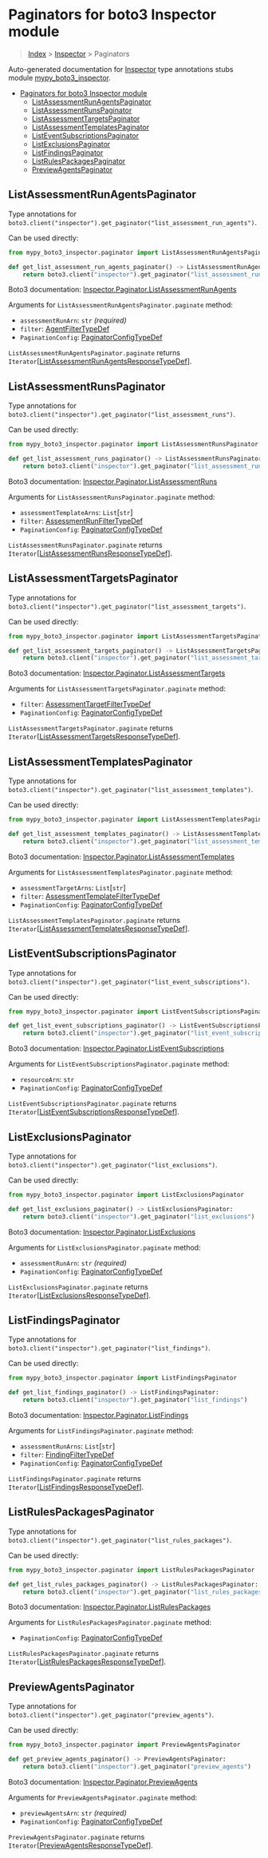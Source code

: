 # Paginators for boto3 Inspector module

> [Index](..) > [Inspector](.) > Paginators

Auto-generated documentation for
[Inspector](https://boto3.amazonaws.com/v1/documentation/api/1.17.72/reference/services/inspector.html#Inspector)
type annotations stubs module
[mypy_boto3_inspector](https://pypi.org/project/mypy-boto3-inspector/).

- [Paginators for boto3 Inspector module](#paginators-for-boto3-inspector-module)
  - [ListAssessmentRunAgentsPaginator](#listassessmentrunagentspaginator)
  - [ListAssessmentRunsPaginator](#listassessmentrunspaginator)
  - [ListAssessmentTargetsPaginator](#listassessmenttargetspaginator)
  - [ListAssessmentTemplatesPaginator](#listassessmenttemplatespaginator)
  - [ListEventSubscriptionsPaginator](#listeventsubscriptionspaginator)
  - [ListExclusionsPaginator](#listexclusionspaginator)
  - [ListFindingsPaginator](#listfindingspaginator)
  - [ListRulesPackagesPaginator](#listrulespackagespaginator)
  - [PreviewAgentsPaginator](#previewagentspaginator)

## ListAssessmentRunAgentsPaginator

Type annotations for
`boto3.client("inspector").get_paginator("list_assessment_run_agents")`.

Can be used directly:

```python
from mypy_boto3_inspector.paginator import ListAssessmentRunAgentsPaginator

def get_list_assessment_run_agents_paginator() -> ListAssessmentRunAgentsPaginator:
    return boto3.client("inspector").get_paginator("list_assessment_run_agents")
```

Boto3 documentation:
[Inspector.Paginator.ListAssessmentRunAgents](https://boto3.amazonaws.com/v1/documentation/api/1.17.72/reference/services/inspector.html#Inspector.Paginator.ListAssessmentRunAgents)

Arguments for `ListAssessmentRunAgentsPaginator.paginate` method:

- `assessmentRunArn`: `str` *(required)*
- `filter`: [AgentFilterTypeDef](./type_defs.md#agentfiltertypedef)
- `PaginationConfig`:
  [PaginatorConfigTypeDef](./type_defs.md#paginatorconfigtypedef)

`ListAssessmentRunAgentsPaginator.paginate` returns
`Iterator`\[[ListAssessmentRunAgentsResponseTypeDef](./type_defs.md#listassessmentrunagentsresponsetypedef)\].

## ListAssessmentRunsPaginator

Type annotations for
`boto3.client("inspector").get_paginator("list_assessment_runs")`.

Can be used directly:

```python
from mypy_boto3_inspector.paginator import ListAssessmentRunsPaginator

def get_list_assessment_runs_paginator() -> ListAssessmentRunsPaginator:
    return boto3.client("inspector").get_paginator("list_assessment_runs")
```

Boto3 documentation:
[Inspector.Paginator.ListAssessmentRuns](https://boto3.amazonaws.com/v1/documentation/api/1.17.72/reference/services/inspector.html#Inspector.Paginator.ListAssessmentRuns)

Arguments for `ListAssessmentRunsPaginator.paginate` method:

- `assessmentTemplateArns`: `List`\[`str`\]
- `filter`:
  [AssessmentRunFilterTypeDef](./type_defs.md#assessmentrunfiltertypedef)
- `PaginationConfig`:
  [PaginatorConfigTypeDef](./type_defs.md#paginatorconfigtypedef)

`ListAssessmentRunsPaginator.paginate` returns
`Iterator`\[[ListAssessmentRunsResponseTypeDef](./type_defs.md#listassessmentrunsresponsetypedef)\].

## ListAssessmentTargetsPaginator

Type annotations for
`boto3.client("inspector").get_paginator("list_assessment_targets")`.

Can be used directly:

```python
from mypy_boto3_inspector.paginator import ListAssessmentTargetsPaginator

def get_list_assessment_targets_paginator() -> ListAssessmentTargetsPaginator:
    return boto3.client("inspector").get_paginator("list_assessment_targets")
```

Boto3 documentation:
[Inspector.Paginator.ListAssessmentTargets](https://boto3.amazonaws.com/v1/documentation/api/1.17.72/reference/services/inspector.html#Inspector.Paginator.ListAssessmentTargets)

Arguments for `ListAssessmentTargetsPaginator.paginate` method:

- `filter`:
  [AssessmentTargetFilterTypeDef](./type_defs.md#assessmenttargetfiltertypedef)
- `PaginationConfig`:
  [PaginatorConfigTypeDef](./type_defs.md#paginatorconfigtypedef)

`ListAssessmentTargetsPaginator.paginate` returns
`Iterator`\[[ListAssessmentTargetsResponseTypeDef](./type_defs.md#listassessmenttargetsresponsetypedef)\].

## ListAssessmentTemplatesPaginator

Type annotations for
`boto3.client("inspector").get_paginator("list_assessment_templates")`.

Can be used directly:

```python
from mypy_boto3_inspector.paginator import ListAssessmentTemplatesPaginator

def get_list_assessment_templates_paginator() -> ListAssessmentTemplatesPaginator:
    return boto3.client("inspector").get_paginator("list_assessment_templates")
```

Boto3 documentation:
[Inspector.Paginator.ListAssessmentTemplates](https://boto3.amazonaws.com/v1/documentation/api/1.17.72/reference/services/inspector.html#Inspector.Paginator.ListAssessmentTemplates)

Arguments for `ListAssessmentTemplatesPaginator.paginate` method:

- `assessmentTargetArns`: `List`\[`str`\]
- `filter`:
  [AssessmentTemplateFilterTypeDef](./type_defs.md#assessmenttemplatefiltertypedef)
- `PaginationConfig`:
  [PaginatorConfigTypeDef](./type_defs.md#paginatorconfigtypedef)

`ListAssessmentTemplatesPaginator.paginate` returns
`Iterator`\[[ListAssessmentTemplatesResponseTypeDef](./type_defs.md#listassessmenttemplatesresponsetypedef)\].

## ListEventSubscriptionsPaginator

Type annotations for
`boto3.client("inspector").get_paginator("list_event_subscriptions")`.

Can be used directly:

```python
from mypy_boto3_inspector.paginator import ListEventSubscriptionsPaginator

def get_list_event_subscriptions_paginator() -> ListEventSubscriptionsPaginator:
    return boto3.client("inspector").get_paginator("list_event_subscriptions")
```

Boto3 documentation:
[Inspector.Paginator.ListEventSubscriptions](https://boto3.amazonaws.com/v1/documentation/api/1.17.72/reference/services/inspector.html#Inspector.Paginator.ListEventSubscriptions)

Arguments for `ListEventSubscriptionsPaginator.paginate` method:

- `resourceArn`: `str`
- `PaginationConfig`:
  [PaginatorConfigTypeDef](./type_defs.md#paginatorconfigtypedef)

`ListEventSubscriptionsPaginator.paginate` returns
`Iterator`\[[ListEventSubscriptionsResponseTypeDef](./type_defs.md#listeventsubscriptionsresponsetypedef)\].

## ListExclusionsPaginator

Type annotations for
`boto3.client("inspector").get_paginator("list_exclusions")`.

Can be used directly:

```python
from mypy_boto3_inspector.paginator import ListExclusionsPaginator

def get_list_exclusions_paginator() -> ListExclusionsPaginator:
    return boto3.client("inspector").get_paginator("list_exclusions")
```

Boto3 documentation:
[Inspector.Paginator.ListExclusions](https://boto3.amazonaws.com/v1/documentation/api/1.17.72/reference/services/inspector.html#Inspector.Paginator.ListExclusions)

Arguments for `ListExclusionsPaginator.paginate` method:

- `assessmentRunArn`: `str` *(required)*
- `PaginationConfig`:
  [PaginatorConfigTypeDef](./type_defs.md#paginatorconfigtypedef)

`ListExclusionsPaginator.paginate` returns
`Iterator`\[[ListExclusionsResponseTypeDef](./type_defs.md#listexclusionsresponsetypedef)\].

## ListFindingsPaginator

Type annotations for
`boto3.client("inspector").get_paginator("list_findings")`.

Can be used directly:

```python
from mypy_boto3_inspector.paginator import ListFindingsPaginator

def get_list_findings_paginator() -> ListFindingsPaginator:
    return boto3.client("inspector").get_paginator("list_findings")
```

Boto3 documentation:
[Inspector.Paginator.ListFindings](https://boto3.amazonaws.com/v1/documentation/api/1.17.72/reference/services/inspector.html#Inspector.Paginator.ListFindings)

Arguments for `ListFindingsPaginator.paginate` method:

- `assessmentRunArns`: `List`\[`str`\]
- `filter`: [FindingFilterTypeDef](./type_defs.md#findingfiltertypedef)
- `PaginationConfig`:
  [PaginatorConfigTypeDef](./type_defs.md#paginatorconfigtypedef)

`ListFindingsPaginator.paginate` returns
`Iterator`\[[ListFindingsResponseTypeDef](./type_defs.md#listfindingsresponsetypedef)\].

## ListRulesPackagesPaginator

Type annotations for
`boto3.client("inspector").get_paginator("list_rules_packages")`.

Can be used directly:

```python
from mypy_boto3_inspector.paginator import ListRulesPackagesPaginator

def get_list_rules_packages_paginator() -> ListRulesPackagesPaginator:
    return boto3.client("inspector").get_paginator("list_rules_packages")
```

Boto3 documentation:
[Inspector.Paginator.ListRulesPackages](https://boto3.amazonaws.com/v1/documentation/api/1.17.72/reference/services/inspector.html#Inspector.Paginator.ListRulesPackages)

Arguments for `ListRulesPackagesPaginator.paginate` method:

- `PaginationConfig`:
  [PaginatorConfigTypeDef](./type_defs.md#paginatorconfigtypedef)

`ListRulesPackagesPaginator.paginate` returns
`Iterator`\[[ListRulesPackagesResponseTypeDef](./type_defs.md#listrulespackagesresponsetypedef)\].

## PreviewAgentsPaginator

Type annotations for
`boto3.client("inspector").get_paginator("preview_agents")`.

Can be used directly:

```python
from mypy_boto3_inspector.paginator import PreviewAgentsPaginator

def get_preview_agents_paginator() -> PreviewAgentsPaginator:
    return boto3.client("inspector").get_paginator("preview_agents")
```

Boto3 documentation:
[Inspector.Paginator.PreviewAgents](https://boto3.amazonaws.com/v1/documentation/api/1.17.72/reference/services/inspector.html#Inspector.Paginator.PreviewAgents)

Arguments for `PreviewAgentsPaginator.paginate` method:

- `previewAgentsArn`: `str` *(required)*
- `PaginationConfig`:
  [PaginatorConfigTypeDef](./type_defs.md#paginatorconfigtypedef)

`PreviewAgentsPaginator.paginate` returns
`Iterator`\[[PreviewAgentsResponseTypeDef](./type_defs.md#previewagentsresponsetypedef)\].
